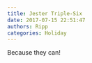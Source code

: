 ```yaml
---
title: Jester Triple-Six
date: 2017-07-15 22:51:47
authors: Ripp
categories: Holiday
---
```


 Because they can!